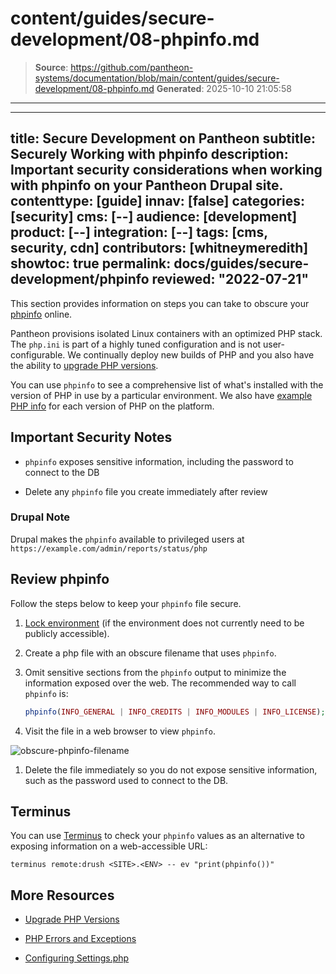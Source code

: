 # content/guides/secure-development/08-phpinfo.md

> **Source**: https://github.com/pantheon-systems/documentation/blob/main/content/guides/secure-development/08-phpinfo.md
> **Generated**: 2025-10-10 21:05:58

---

---
title: Secure Development on Pantheon
subtitle: Securely Working with phpinfo
description: Important security considerations when working with phpinfo on your Pantheon Drupal site.
contenttype: [guide]
innav: [false]
categories: [security]
cms: [--]
audience: [development]
product: [--]
integration: [--]
tags: [cms, security, cdn]
contributors: [whitneymeredith]
showtoc: true
permalink: docs/guides/secure-development/phpinfo
reviewed: "2022-07-21"
---

This section provides information on steps you can take to obscure your [phpinfo](https://secure.php.net/manual/en/function.phpinfo.php) online.

Pantheon provisions isolated Linux containers with an optimized PHP stack. The `php.ini` is part of a highly tuned configuration and is not user-configurable. We continually deploy new builds of PHP and you also have the ability to [upgrade PHP versions](/guides/php/php-versions).

You can use `phpinfo` to see a comprehensive list of what's installed with the version of PHP in use by a particular environment. We also have [example PHP info](/guides/php/php-versions/#available-php-versions) for each version of PHP on the platform.

## Important Security Notes

- `phpinfo` exposes sensitive information, including the password to connect to the DB

- Delete any `phpinfo` file you create immediately after review

### Drupal Note

Drupal makes the `phpinfo` available to privileged users at `https://example.com/admin/reports/status/php`

## Review phpinfo

Follow the steps below to keep your `phpinfo` file secure.

1. [Lock environment](/guides/secure-development/security-tool) (if the environment does not currently need to be publicly accessible).

1. Create a php file with an obscure filename that uses `phpinfo`.

1. Omit sensitive sections from the `phpinfo` output to minimize the information exposed over the web. The recommended way to call `phpinfo` is:

   ```php
   phpinfo(INFO_GENERAL | INFO_CREDITS | INFO_MODULES | INFO_LICENSE);
   ```

1. Visit the file in a web browser to view `phpinfo`.

  ![obscure-phpinfo-filename](../../../images/obscure-phpinfo-delete-immediately.png)

1. Delete the file immediately so you do not expose sensitive information, such as the password used to connect to the DB.

## Terminus

You can use [Terminus](/terminus) to check your `phpinfo` values as an alternative to exposing information on a web-accessible URL:

```bash{promptUser: user}
terminus remote:drush <SITE>.<ENV> -- ev "print(phpinfo())"
```

## More Resources

- [Upgrade PHP Versions](/guides/php/php-versions)

- [PHP Errors and Exceptions](/guides/php/php-errors)

- [Configuring Settings.php](/guides/php/settings-php)
